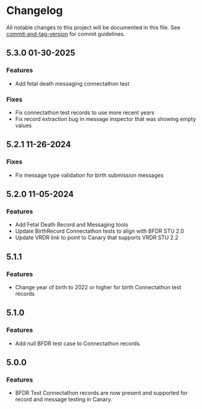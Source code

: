 # Changelog

All notable changes to this project will be documented in this file. See [commit-and-tag-version](https://github.com/absolute-version/commit-and-tag-version) for commit guidelines.

<a name="5.3.0"></a> 
## 5.3.0 01-30-2025

### Features
* Add fetal death messaging connectathon test

### Fixes
* Fix connectathon test records to use more recent years
* Fix record extraction bug in message inspector that was showing empty values

<a name="5.2.1"></a> 
## 5.2.1 11-26-2024

### Fixes
* Fix message type validation for birth submission messages

<a name="5.2.0"></a>
## 5.2.0 11-05-2024

### Features
* Add Fetal Death Record and Messaging tools
* Update BirthRecord Connectathon tests to align with BFDR STU 2.0
* Update VRDR link to point to Canary that supports VRDR STU 2.2

<a name="5.1.1"></a>
## 5.1.1

### Features
* Change year of birth to 2022 or higher for birth Connectathon test records

<a name="5.1.0"></a>
## 5.1.0

### Features
* Add null BFDR test case to Connectathon records.

<a name="5.0.0"></a>
## 5.0.0

### Features
* BFDR Test Connectathon records are now present and supported for record and message testing in Canary.